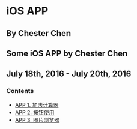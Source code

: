 # iOS APP
## By Chester Chen
## Some iOS APP by Chester Chen
## July 18th, 2016 - July 20th, 2016

### Contents

- [APP 1. 加法计算器](CCAddCounter)
- [APP 2. 按钮使用](CCButtonUse)
- [APP 3. 图片浏览器](CCImageExplorer)